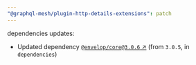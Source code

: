 ```yaml
---
"@graphql-mesh/plugin-http-details-extensions": patch
---
```

dependencies updates:
  - Updated dependency [`@envelop/core@3.0.6` ↗︎](https://www.npmjs.com/package/@envelop/core/v/3.0.6) (from `3.0.5`, in `dependencies`)
